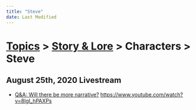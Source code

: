 ```yaml
---
title: "Steve"
date: Last Modified
---
```

# [Topics](../../../topics.md) > [Story & Lore](../../../topics/story-lore.md) > Characters > Steve

## August 25th, 2020 Livestream
* [Q&A: Will there be more narrative?](../../../transcriptions/yt-8Igl_hPAXPs.md) https://www.youtube.com/watch?v=8Igl_hPAXPs
